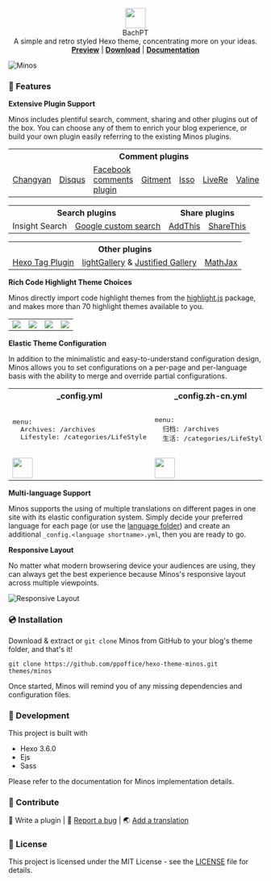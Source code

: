 <p align="center">
<img height="40" src="http://blog.zhangruipeng.me/hexo-theme-minos/images/logo.png">
<br>
BachPT
<br> A simple and retro styled Hexo theme, concentrating more on your ideas.
<br>
<a href="http://blog.zhangruipeng.me/hexo-theme-minos/"><b>Preview</b></a> | 
<a href="https://github.com/ppoffice/hexo-theme-minos/archive/master.zip"><b>Download</b></a> |
<a href="http://ppoffice.github.io/hexo-theme-minos/categories/Documentation/"><b>Documentation</b></a>
</p>

![Minos](http://ppoffice.github.io/hexo-theme-minos/gallery/preview.png "Minos Preview")

### :gift: Features

**Extensive Plugin Support**

Minos includes plentiful search, comment, sharing and other plugins out of the box. You can choose any of them to enrich your
blog experience, or build your own plugin easily referring to the existing Minos plugins.

<table>
    <tr>
        <th colspan="8">Comment plugins</th>
    </tr>
    <tr>
        <td><a href="http://changyan.kuaizhan.com/">Changyan</a></td>
        <td><a href="https://disqus.com/">Disqus</a></td>
        <td><a href="https://developers.facebook.com/docs/plugins/comments/">Facebook comments plugin</a></td>
        <td><a href="https://github.com/imsun/gitment">Gitment</a></td>
        <td><a href="https://posativ.org/isso/">Isso</a></td>
        <td><a href="https://livere.com/">LiveRe</a></td>
        <td><a href="https://github.com/xCss/Valine">Valine</a></td>
        <td><a href="http://www.uyan.cc/">Youyan</a></td>
    </tr>
</table>
<table>
    <tr>
        <th colspan="2">Search plugins</th>
        <th colspan="2">Share plugins</th>
    </tr>
    <tr>
        <td>Insight Search</td>
        <td><a href="https://www.google.com/cse/">Google custom search</a></td>
        <td><a href="http://www.addthis.com/">AddThis</a></td>
        <td><a href="https://www.sharethis.com/">ShareThis</a></td>
    </tr>
</table>
<table>
    <tr>
        <th colspan="3">Other plugins</th>
    </tr>
    <tr>
        <td><a href="https://hexo.io/docs/tag-plugins.html">Hexo Tag Plugin</a></td>
        <td><a href="sachinchoolur.github.io/lightGallery/">lightGallery</a> & 
            <a href="http://miromannino.github.io/Justified-Gallery/">Justified Gallery</a></td>
        <td><a href="https://www.mathjax.org/">MathJax</a></td>
    </tr>
</table>

**Rich Code Highlight Theme Choices**

Minos directly import code highlight themes from the [highlight.js](https://highlightjs.org/) package, and makes more than 
70 highlight themes available to you.

<table>
    <tr>
        <td><img src="http://blog.zhangruipeng.me/hexo-theme-minos/gallery/code-highlight/tomorrow.png"></td>
        <td><img src="http://blog.zhangruipeng.me/hexo-theme-minos/gallery/code-highlight/atom-one-light.png"></td>
        <td><img src="http://blog.zhangruipeng.me/hexo-theme-minos/gallery/code-highlight/monokai.png"></td>
        <td><img src="http://blog.zhangruipeng.me/hexo-theme-minos/gallery/code-highlight/androidstudio.png"></td>
    </tr>
</table>

**Elastic Theme Configuration**

In addition to the minimalistic and easy-to-understand configuration design, Minos allows you to set configurations on a 
per-page and per-language basis with the ability to merge and override partial configurations.

<table>
    <tr>
        <th>_config.yml</th>
        <th>_config.zh-cn.yml</th>
        <th>post.md</th>
    </tr>
    <tr>
        <td>
            <pre>menu:
  Archives: /archives
  Lifestyle: /categories/LifeStyle</pre>
        </td>
        <td>
            <pre>menu:
  归档: /archives
  生活: /categories/LifeStyle</pre>
        </td>
        <td>
            <pre>title: A Simple Post
menu:
  Go Home: /index.html
---
# Here is some simple markdown.</pre>
        </td>
    </tr>
    <tr>
        <td><img height="40" src="http://blog.zhangruipeng.me/hexo-theme-minos/gallery/navbar/main-config.png"></td>
        <td><img height="40" src="http://blog.zhangruipeng.me/hexo-theme-minos/gallery/navbar/language-config.png"></td>
        <td><img height="40" src="http://blog.zhangruipeng.me/hexo-theme-minos/gallery/navbar/post-config.png"></td>
    </tr>
</table>

**Multi-language Support**

Minos supports the using of multiple translations on different pages in one site with its elastic configuration system. 
Simply decide your preferred language for each page (or use the [language folder](https://hexo.io/docs/internationalization.html#Path)) 
and create an additional `_config.<language shortname>.yml`, then you are ready to go.

**Responsive Layout**

No matter what modern browsering device your audiences are using, they can always get the best experience because Minos's responsive
layout across multiple viewpoints.

![Responsive Layout](http://blog.zhangruipeng.me/hexo-theme-minos/gallery/responsive.png)

### :cd: Installation

Download & extract or `git clone` Minos from GitHub to your blog's theme folder, and that's it!

```shell
git clone https://github.com/ppoffice/hexo-theme-minos.git themes/minos
```

Once started, Minos will remind you of any missing dependencies and configuration files.

### :hammer: Development

This project is built with

- Hexo 3.6.0
- Ejs
- Sass

Please refer to the documentation for Minos implementation details.

### :tada: Contribute

:electric_plug: Write a plugin | 
:triangular_flag_on_post: <a href="https://github.com/ppoffice/hexo-theme-minos/issues/new">Report a bug</a> | 
:earth_asia: <a href="https://github.com/ppoffice/hexo-theme-minos/tree/master/languages">Add a translation</a>

### :memo: License

This project is licensed under the MIT License - see the [LICENSE](https://github.com/ppoffice/hexo-theme-minos/blob/master/LICENSE) file for details.